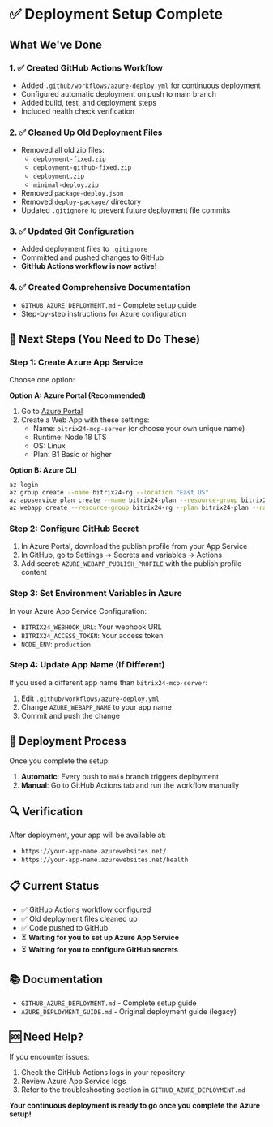 # ✅ Deployment Setup Complete

## What We've Done

### 1. ✅ Created GitHub Actions Workflow
- Added `.github/workflows/azure-deploy.yml` for continuous deployment
- Configured automatic deployment on push to main branch
- Added build, test, and deployment steps
- Included health check verification

### 2. ✅ Cleaned Up Old Deployment Files
- Removed all old zip files:
  - `deployment-fixed.zip`
  - `deployment-github-fixed.zip` 
  - `deployment.zip`
  - `minimal-deploy.zip`
- Removed `package-deploy.json`
- Removed `deploy-package/` directory
- Updated `.gitignore` to prevent future deployment file commits

### 3. ✅ Updated Git Configuration
- Added deployment files to `.gitignore`
- Committed and pushed changes to GitHub
- **GitHub Actions workflow is now active!**

### 4. ✅ Created Comprehensive Documentation
- `GITHUB_AZURE_DEPLOYMENT.md` - Complete setup guide
- Step-by-step instructions for Azure configuration

## 🚀 Next Steps (You Need to Do These)

### Step 1: Create Azure App Service
Choose one option:

**Option A: Azure Portal (Recommended)**
1. Go to [Azure Portal](https://portal.azure.com)
2. Create a Web App with these settings:
   - Name: `bitrix24-mcp-server` (or choose your own unique name)
   - Runtime: Node 18 LTS
   - OS: Linux
   - Plan: B1 Basic or higher

**Option B: Azure CLI**
```bash
az login
az group create --name bitrix24-rg --location "East US"
az appservice plan create --name bitrix24-plan --resource-group bitrix24-rg --sku B1 --is-linux
az webapp create --resource-group bitrix24-rg --plan bitrix24-plan --name bitrix24-mcp-server --runtime "NODE:18-lts"
```

### Step 2: Configure GitHub Secret
1. In Azure Portal, download the publish profile from your App Service
2. In GitHub, go to Settings → Secrets and variables → Actions
3. Add secret: `AZURE_WEBAPP_PUBLISH_PROFILE` with the publish profile content

### Step 3: Set Environment Variables in Azure
In your Azure App Service Configuration:
- `BITRIX24_WEBHOOK_URL`: Your webhook URL
- `BITRIX24_ACCESS_TOKEN`: Your access token
- `NODE_ENV`: `production`

### Step 4: Update App Name (If Different)
If you used a different app name than `bitrix24-mcp-server`:
1. Edit `.github/workflows/azure-deploy.yml`
2. Change `AZURE_WEBAPP_NAME` to your app name
3. Commit and push the change

## 🎯 Deployment Process

Once you complete the setup:
1. **Automatic**: Every push to `main` branch triggers deployment
2. **Manual**: Go to GitHub Actions tab and run the workflow manually

## 🔍 Verification

After deployment, your app will be available at:
- `https://your-app-name.azurewebsites.net/`
- `https://your-app-name.azurewebsites.net/health`

## 📋 Current Status

- ✅ GitHub Actions workflow configured
- ✅ Old deployment files cleaned up
- ✅ Code pushed to GitHub
- ⏳ **Waiting for you to set up Azure App Service**
- ⏳ **Waiting for you to configure GitHub secrets**

## 📚 Documentation

- `GITHUB_AZURE_DEPLOYMENT.md` - Complete setup guide
- `AZURE_DEPLOYMENT_GUIDE.md` - Original deployment guide (legacy)

## 🆘 Need Help?

If you encounter issues:
1. Check the GitHub Actions logs in your repository
2. Review Azure App Service logs
3. Refer to the troubleshooting section in `GITHUB_AZURE_DEPLOYMENT.md`

**Your continuous deployment is ready to go once you complete the Azure setup!**
